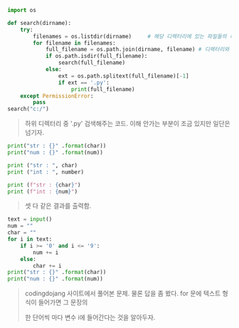 ```python
import os

def search(dirname):
    try:
        filenames = os.listdir(dirname)		# 해당 디렉터리에 있는 파일들의 리스트를 구함
        for filename in filenames:
            full_filename = os.path.join(dirname, filename)	# 디렉터리와 파일 이름을 이어줌.
            if os.path.isdir(full_filename):
                search(full_filename)
            else:
                ext = os.path.splitext(full_filename)[-1]
                if ext == '.py':
                    print(full_filename)
    except PermissionError:
        pass
search("c:/")
```

> 하위 디렉터리 중 '.py' 검색해주는 코드. 이해 안가는 부분이 조금 있지만 일단은 넘기자.

```python
print("str : {}" .format(char))
print("num : {}" .format(num))

print ("str : ", char)
print ("int : ", number)

print (f"str : {char}")
print (f"int : {num}")
```

> 셋 다 같은 결과를 출력함.

```python
text = input()
num = ""
char = ""
for i in text:
    if i >= '0' and i <= '9':
        num += i
    else:
        char += i
print("str : {}" .format(char))
print("num : {}" .format(num))
```

> codingdojang 사이트에서 풀어본 문제. 물론 답을 좀 봤다. for 문에 텍스트 형식이 들어가면 그 문장의 
>
> 한 단어씩 마다 변수 i에 들어간다는 것을 알아두자.